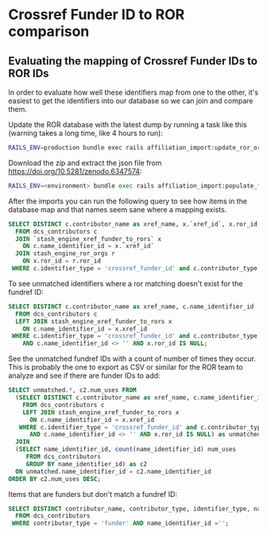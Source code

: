 # Crossref Funder ID to ROR comparison

## Evaluating the mapping of Crossref Funder IDs to ROR IDs

In order to evaluate how well these identifiers map from one to the other, it's easiest to get the identifiers into 
our database so we can join and compare them.

Update the ROR database with the latest dump by running a task like this (warning takes a long
time, like 4 hours to run):
```bash
RAILS_ENV=production bundle exec rails affiliation_import:update_ror_orgs
```

Download the zip and extract the json file from https://doi.org/10.5281/zenodo.6347574:
```bash
RAILS_ENV=<environment> bundle exec rails affiliation_import:populate_funder_ror_mapping -- --path <path/to/ror/dump.json>
```

After the imports you can run the following query to see how items in the database map and that
names seem sane where a mapping exists.

```sql
SELECT DISTINCT c.contributor_name as xref_name, x.`xref_id`, x.ror_id, r.name as ror_name
  FROM dcs_contributors c
  JOIN `stash_engine_xref_funder_to_rors` x
    ON c.name_identifier_id = x.`xref_id`
  JOIN stash_engine_ror_orgs r
    ON x.ror_id = r.ror_id
 WHERE c.identifier_type = 'crossref_funder_id' and c.contributor_type = 'funder';
```

To see unmatched identifiers where a ror matching doesn't exist for the fundref ID:

```sql
SELECT DISTINCT c.contributor_name as xref_name, c.name_identifier_id
  FROM dcs_contributors c
  LEFT JOIN stash_engine_xref_funder_to_rors x
    ON c.name_identifier_id = x.xref_id
 WHERE c.identifier_type = 'crossref_funder_id' and c.contributor_type = 'funder'
    AND c.name_identifier_id <> '' AND x.ror_id IS NULL;
```

See the unmatched fundref IDs with a count of number of times they occur.  This is probably the one
to export as CSV or similar for the ROR team to analyze and see if there are funder IDs to add:

```sql
SELECT unmatched.*, c2.num_uses FROM
  (SELECT DISTINCT c.contributor_name as xref_name, c.name_identifier_id
    FROM dcs_contributors c
    LEFT JOIN stash_engine_xref_funder_to_rors x
      ON c.name_identifier_id = x.xref_id
   WHERE c.identifier_type = 'crossref_funder_id' and c.contributor_type = 'funder'
      AND c.name_identifier_id <> '' AND x.ror_id IS NULL) as unmatched
  JOIN
  (SELECT name_identifier_id, count(name_identifier_id) num_uses
     FROM dcs_contributors
     GROUP BY name_identifier_id) as c2
  ON unmatched.name_identifier_id = c2.name_identifier_id
ORDER BY c2.num_uses DESC;
```


Items that are funders but don't match a fundref ID:

```sql
SELECT DISTINCT contributor_name, contributor_type, identifier_type, name_identifier_id
  FROM dcs_contributors
 WHERE contributor_type = 'funder' AND name_identifier_id ='';
```
